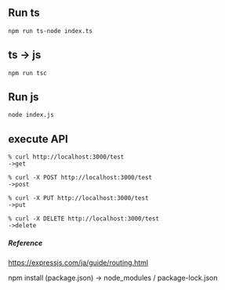 ## Run ts

```
npm run ts-node index.ts
```

## ts -> js

```
npm run tsc
```

## Run js

```
node index.js
```

## execute API

```
% curl http://localhost:3000/test
->get

% curl -X POST http://localhost:3000/test
->post

% curl -X PUT http://localhost:3000/test
->put

% curl -X DELETE http://localhost:3000/test
->delete

```

##### Reference
https://expressjs.com/ja/guide/routing.html

npm install (package.json) -> node_modules / package-lock.json